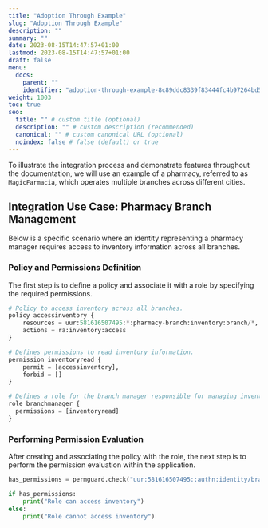 ```yaml
---
title: "Adoption Through Example"
slug: "Adoption Through Example"
description: ""
summary: ""
date: 2023-08-15T14:47:57+01:00
lastmod: 2023-08-15T14:47:57+01:00
draft: false
menu:
  docs:
    parent: ""
    identifier: "adoption-through-example-8c89ddc8339f83444fc4b97264bd5c45"
weight: 1003
toc: true
seo:
  title: "" # custom title (optional)
  description: "" # custom description (recommended)
  canonical: "" # custom canonical URL (optional)
  noindex: false # false (default) or true
---
```

To illustrate the integration process and demonstrate features throughout the documentation, we will use an example of a pharmacy, referred to as `MagicFarmacia`, which operates multiple branches across different cities.

## Integration Use Case: Pharmacy Branch Management

Below is a specific scenario where an identity representing a pharmacy manager requires access to inventory information across all branches.

### Policy and Permissions Definition

The first step is to define a policy and associate it with a role by specifying the required permissions.

```python
# Policy to access inventory across all branches.
policy accessinventory {
    resources = uur:581616507495:*:pharmacy-branch:inventory:branch/*,
    actions = ra:inventory:access
}

# Defines permissions to read inventory information.
permission inventoryread {
    permit = [accessinventory],
    forbid = []
}

# Defines a role for the branch manager responsible for managing inventory.
role branchmanager {
  permissions = [inventoryread]
}
```

### Performing Permission Evaluation

After creating and associating the policy with the role, the next step is to perform the permission evaluation within the application.

```python
has_permissions = permguard.check("uur:581616507495::authn:identity/branch-manager", "magicfarmacia-v0.0", "inventory", "access")

if has_permissions:
    print("Role can access inventory")
else:
    print("Role cannot access inventory")
```
